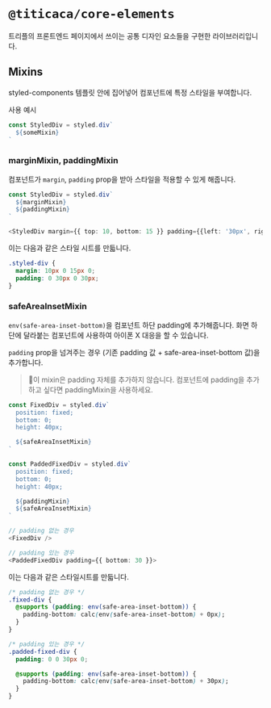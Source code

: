 # `@titicaca/core-elements`

트리플의 프론트엔드 페이지에서 쓰이는 공통 디자인 요소들을 구현한 라이브러리입니다.

## Mixins

styled-components 템플릿 안에 집어넣어 컴포넌트에 특정 스타일을 부여합니다.

사용 예시

```typescript
const StyledDiv = styled.div`
  ${someMixin}
`
```

### marginMixin, paddingMixin

컴포넌트가 `margin`, `padding` prop을 받아 스타일을 적용할 수 있게 해줍니다.

```typescript
const StyledDiv = styled.div`
  ${marginMixin}
  ${paddingMixin}
`

<StyledDiv margin={{ top: 10, bottom: 15 }} padding={{left: '30px', right: '30px' }} />
```

이는 다음과 같은 스타일 시트를 만듧니다.

```css
.styled-div {
  margin: 10px 0 15px 0;
  padding: 0 30px 0 30px;
}
```

### safeAreaInsetMixin

`env(safe-area-inset-bottom)`을 컴포넌트 하단 padding에 추가해줍니다.
화면 하단에 달라붙는 컴포넌트에 사용하여 아이폰 X 대응을 할 수 있습니다.

`padding` prop을 넘겨주는 경우 (기존 padding 값 + safe-area-inset-bottom 값)을 추가합니다.

> 🚨이 mixin은 padding 자체를 추가하지 않습니다. 컴포넌트에 padding을 추가하고 싶다면 paddingMixin을 사용하세요.

```typescript
const FixedDiv = styled.div`
  position: fixed;
  bottom: 0;
  height: 40px;

  ${safeAreaInsetMixin}
`

const PaddedFixedDiv = styled.div`
  position: fixed;
  bottom: 0;
  height: 40px;

  ${paddingMixin}
  ${safeAreaInsetMixin}
`

// padding 없는 경우
<FixedDiv />

// padding 있는 경우
<PaddedFixedDiv padding={{ bottom: 30 }}>
```

이는 다음과 같은 스타일시트를 만듧니다.

```css
/* padding 없는 경우 */
.fixed-div {
  @supports (padding: env(safe-area-inset-bottom)) {
    padding-bottom: calc(env(safe-area-inset-bottom) + 0px);
  }
}

/* padding 있는 경우 */
.padded-fixed-div {
  padding: 0 0 30px 0;

  @supports (padding: env(safe-area-inset-bottom)) {
    padding-bottom: calc(env(safe-area-inset-bottom) + 30px);
  }
}
```
